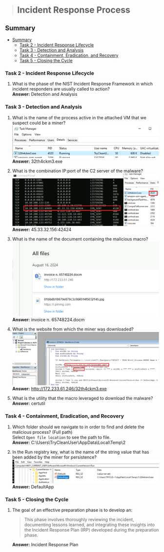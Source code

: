 > # Incident Response Process

## Summary
- [Summary](#summary)
  - [Task 2 - Incident Response Lifecycle](#task-2---incident-response-lifecycle)
  - [Task 3 - Detection and Analysis](#task-3---detection-and-analysis)
  - [Task 4 - Containment, Eradication, and Recovery](#task-4---containment-eradication-and-recovery)
  - [Task 5 - Closing the Cycle](#task-5---closing-the-cycle)

### Task 2 - Incident Response Lifecycle
1. What is the phase of the NIST Incident Response Framework in which incident responders are usually called to action?<br>
    **Answer:** Detection and Analysis

### Task 3 - Detection and Analysis
1. What is the name of the process active in the attached VM that we suspect could be a miner?<br>
    ![](images/1.png)<br>
    **Answer:** 32th4ckm3.exe

1. What is the combination IP:port of the C2 server of the malware?<br>
    ![](images/2.png)<br>
    **Answer:** 45.33.32.156:42424

1. What is the name of the document containing the malicious macro?<br>
    ![](images/3.png)<br>
    **Answer:** invoice n. 65748224.docm

1. What is the website from which the miner was downloaded?<br>
    ![](images/4.png)<br>
    **Answer:** http://172.233.61.246/32th4ckm3.exe

1. What is the utility that the macro leveraged to download the malware?<br>
    **Answer:** certutil

### Task 4 - Containment, Eradication, and Recovery
1. Which folder should we navigate to in order to find and delete the malicious process? (Full path)<br>
    Select `Open file location` to see the path to file.<br>
    **Answer:** C:\Users\TryCleanUser\AppData\Local\Temp\2

1. In the Run registry key, what is the name of the string value that has been added by the miner for persistence?<br>
    ![](images/6.png)<br>
    **Answer:** DefaultApp

### Task 5 - Closing the Cycle
1. The goal of an effective preparation phase is to develop an:<br>
    > This phase involves thoroughly reviewing the incident, documenting lessons learned, and integrating these insights into the Incident Response Plan (IRP) developed during the preparation phase.

    **Answer:** Incident Response Plan
